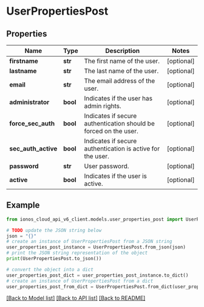# UserPropertiesPost


## Properties

Name | Type | Description | Notes
------------ | ------------- | ------------- | -------------
**firstname** | **str** | The first name of the user. | [optional] 
**lastname** | **str** | The last name of the user. | [optional] 
**email** | **str** | The email address of the user. | [optional] 
**administrator** | **bool** | Indicates if the user has admin rights. | [optional] 
**force_sec_auth** | **bool** | Indicates if secure authentication should be forced on the user. | [optional] 
**sec_auth_active** | **bool** | Indicates if secure authentication is active for the user. | [optional] 
**password** | **str** | User password. | [optional] 
**active** | **bool** | Indicates if the user is active. | [optional] 

## Example

```python
from ionos_cloud_api_v6_client.models.user_properties_post import UserPropertiesPost

# TODO update the JSON string below
json = "{}"
# create an instance of UserPropertiesPost from a JSON string
user_properties_post_instance = UserPropertiesPost.from_json(json)
# print the JSON string representation of the object
print(UserPropertiesPost.to_json())

# convert the object into a dict
user_properties_post_dict = user_properties_post_instance.to_dict()
# create an instance of UserPropertiesPost from a dict
user_properties_post_from_dict = UserPropertiesPost.from_dict(user_properties_post_dict)
```
[[Back to Model list]](../README.md#documentation-for-models) [[Back to API list]](../README.md#documentation-for-api-endpoints) [[Back to README]](../README.md)



